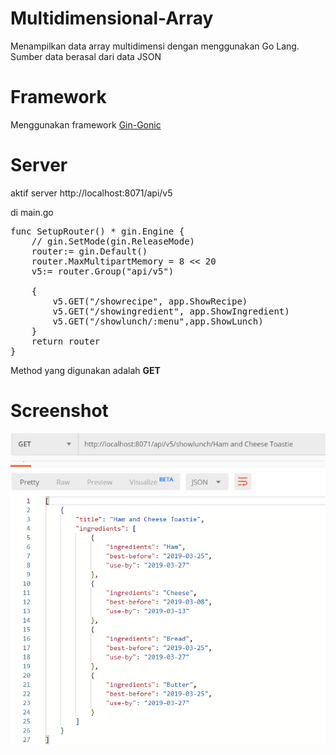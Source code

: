# Multidimensional-Array
Menampilkan data array multidimensi dengan menggunakan Go Lang. Sumber data berasal dari data JSON

# Framework
Menggunakan framework <a href="https://gin-gonic.com/">Gin-Gonic</a>

# Server
aktif server http://localhost:8071/api/v5

di main.go
<pre>
func SetupRouter() * gin.Engine {
	// gin.SetMode(gin.ReleaseMode)
	router:= gin.Default()
	router.MaxMultipartMemory = 8 << 20
	v5:= router.Group("api/v5")
	
	{
		v5.GET("/showrecipe", app.ShowRecipe)
		v5.GET("/showingredient", app.ShowIngredient)
		v5.GET("/showlunch/:menu",app.ShowLunch)
	}
	return router
}
</pre>

Method yang digunakan adalah <strong>GET</strong>


# Screenshot
<img src="https://github.com/qyraananda/multidimensional-array/blob/master/screenshot.png">
